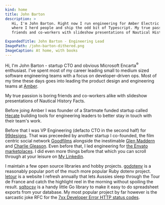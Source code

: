 ```yaml
---
kind: home
title: John Barton
description: >
   Hi, I'm John Barton. Right now I run engineering for Amber Electric
   where I herd people and ship the odd bit of Typescript. My true passion is boring 
   friends and co-workers with slideshow presentations of Nautical History Facts.

ExpandedTitle: John Barton - Engineering Lead
ImagePath: /john-barton-dithered.png
ImageCaption: At home, with books
---
```

Hi, I'm John Barton - startup CTO and obvious Microsoft Encarta<sup>®</sup> enthusiast. I've spent most of my career leading small to medium sized software engineering teams with a focus on developer-driven ops. Most of my time these days goes into leading the product design and engineering teams at [Amber](https://amber.com.au/).

My true passion is boring friends and co-workers alike with slideshow presentations of Nautical History Facts.
            
Before joing Amber I was founder of a Startmate funded startup called [Hecate](/posts/goodbye-hecate) building tools for engineering leaders to better stay in touch with their team's work.

 Before that I was VP Engineering (defacto CTO in the second half) for [99designs](https://99designs.com). That was preceeded by another startup I co-founded, the film centric social network [Goodfilms](https://goodfil.ms/) alongside the inestimable [Glen Maddern](https://glenmaddern.com/) and [Charlie Gleason](https://charliegleason.com/). Even before that, I led engineering for [the Envato marketplaces](https://market.envato.com/). I did even more things before that which you can scroll through at your leisure on [My Linkedin](http://au.linkedin.com/in/johnbarton).

I maintain a few open source libraries and hobby projects. [godotenv](https://github.com/joho/godotenv) is a reasonably popular port of the much more popular Ruby dotenv project. [letour](https://github.com/joho/letour) is a website I refresh annually that lets Aussies sleep through the Tour de France and catch the highlight reel in the morning without spoiling the result. [sqltocsv](https://github.com/joho/sqltocsv) is a handy little Go library to make it easy to do spreadsheet exports from your database. My most popular project by far however is the sarcastic joke RFC for the [7xx Developer Error HTTP status codes](https://github.com/joho/7XX-rfc).